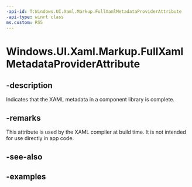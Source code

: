 ```yaml
---
-api-id: T:Windows.UI.Xaml.Markup.FullXamlMetadataProviderAttribute
-api-type: winrt class
ms.custom: RS5
---
```


<!-- Class syntax.
public class FullXamlMetadataProviderAttribute : Attribute, Attribute
-->

# Windows.UI.Xaml.Markup.FullXamlMetadataProviderAttribute

## -description

Indicates that the XAML metadata in a component library is complete.



## -remarks

This attribute is used by the XAML compiler at build time. It is not intended for use directly in app code.

## -see-also

## -examples


